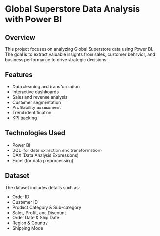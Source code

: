 # Global Superstore Data Analysis with Power BI

## Overview
This project focuses on analyzing Global Superstore data using Power BI. The goal is to extract valuable insights from sales, customer behavior, and business performance to drive strategic decisions.

## Features
- Data cleaning and transformation
- Interactive dashboards
- Sales and revenue analysis
- Customer segmentation
- Profitability assessment
- Trend identification
- KPI tracking

## Technologies Used
- Power BI
- SQL (for data extraction and transformation)
- DAX (Data Analysis Expressions)
- Excel (for data preprocessing)

## Dataset
The dataset includes details such as:
- Order ID
- Customer ID
- Product Category & Sub-category
- Sales, Profit, and Discount
- Order Date & Ship Date
- Region & Country
- Shipping Mode

